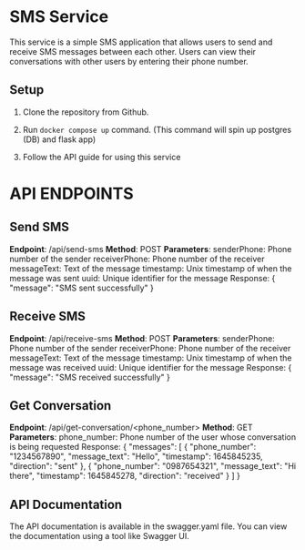 
# SMS Service
This service is a simple SMS application that allows users to send and receive SMS messages between each other. Users can view their conversations with other users by entering their phone number.

## Setup

1) Clone the repository from Github.

2) Run `docker compose up` command. (This command will spin up postgres (DB) and flask app)

3) Follow the API guide for using this service


# API ENDPOINTS

## Send SMS
**Endpoint**: /api/send-sms
**Method**: POST
**Parameters**:
	senderPhone: Phone number of the sender
	receiverPhone: Phone number of the receiver
messageText: Text of the message
timestamp: Unix timestamp of when the message was sent
uuid: Unique identifier for the message
Response: { "message": "SMS sent successfully" }


## Receive SMS
**Endpoint**: /api/receive-sms
**Method**: POST
**Parameters**:
senderPhone: Phone number of the sender
receiverPhone: Phone number of the receiver
messageText: Text of the message
timestamp: Unix timestamp of when the message was received
uuid: Unique identifier for the message
Response: { "message": "SMS received successfully" }


## Get Conversation
**Endpoint**: /api/get-conversation/<phone_number>
**Method**: GET
**Parameters**:
phone_number: Phone number of the user whose conversation is being requested
Response: { "messages": [ { "phone_number": "1234567890", "message_text": "Hello", "timestamp": 1645845235, "direction": "sent" }, { "phone_number": "0987654321", "message_text": "Hi there", "timestamp": 1645845278, "direction": "received" } ] }


## API Documentation
The API documentation is available in the swagger.yaml file. You can view the documentation using a tool like Swagger UI.